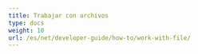 ```yaml
---
title: Trabajar con archivos
type: docs
weight: 10
url: /es/net/developer-guide/how-to/work-with-file/
---
```

